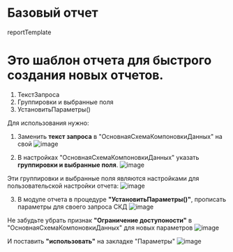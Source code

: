# Базовый отчет
reportTemplate

# Это шаблон отчета для быстрого создания новых отчетов.

1. ТекстЗапроса
2. Группировки и выбранные поля
3. УстановитьПараметры()

Для использования нужно:
1. Заменить **текст запроса** в "ОсновнаяСхемаКомпоновкиДанных" на свой
  ![image](https://user-images.githubusercontent.com/88189134/130918632-a0c882dd-c364-47eb-a5d4-2bca0192ccd5.png)

2. В настройках "ОсновнаяСхемаКомпоновкиДанных" указать **группировки и выбранные поля**. 
   ![image](https://user-images.githubusercontent.com/88189134/130919753-c69139c3-7799-43d2-bb7d-ead17b6d44d6.png)

Эти группировки и выбранные поля являются настройками для пользовательской настройки отчета: 
![image](https://user-images.githubusercontent.com/88189134/130919918-00b17b35-6c5b-4020-ab81-d50360ed8796.png)

3. В модуле отчета в процедуре **"УстановитьПараметры()"**, прописать параметры для своего запроса СКД
![image](https://user-images.githubusercontent.com/88189134/130920248-14b2b45e-5c32-4cbe-8542-fb1b275eae70.png)

Не забудьте убрать признак **"Ограничение доступоности"** в "ОсновнаяСхемаКомпоновкиДанных" для новых параметров
![image](https://user-images.githubusercontent.com/88189134/130920645-1f322b0d-c03f-45aa-9cd6-80f9a32ceff2.png)

И поставить **"использовать"** на закладке "Параметры"
![image](https://user-images.githubusercontent.com/88189134/130921010-932c0111-fcb7-41ed-a3e8-7185b55eb36c.png)


